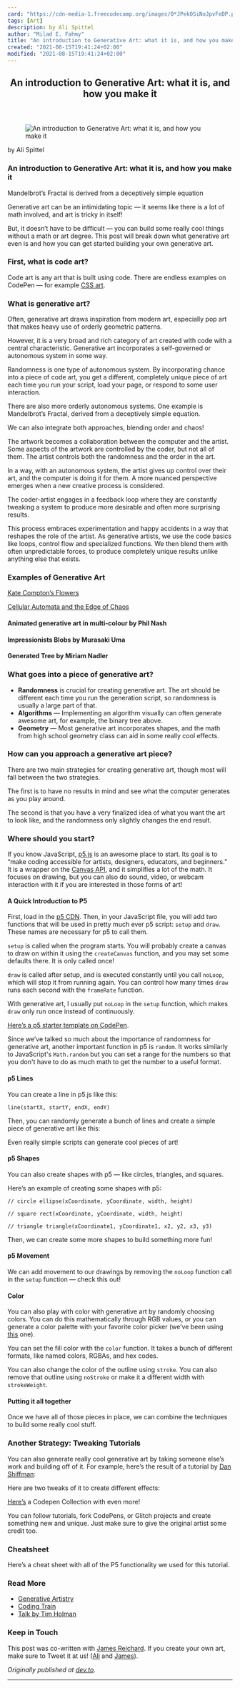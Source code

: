 ```yaml
---
card: "https://cdn-media-1.freecodecamp.org/images/0*JPekOSiNoJpvFeDP.png"
tags: [Art]
description: by Ali Spittel
author: "Milad E. Fahmy"
title: "An introduction to Generative Art: what it is, and how you make it"
created: "2021-08-15T19:41:24+02:00"
modified: "2021-08-15T19:41:24+02:00"
---
```

<div class="site-wrapper">
<main id="site-main" class="site-main outer">
<div class="inner">
<article class="post-full post tag-art tag-javascript tag-creativity tag-programming tag-tech ">
<header class="post-full-header">
<h1 class="post-full-title">An introduction to Generative Art: what it is, and how you make it</h1>
</header>
<figure class="post-full-image">
<picture>
<source media="(max-width: 700px)" sizes="1px" srcset="data:image/gif;base64,R0lGODlhAQABAIAAAAAAAP///yH5BAEAAAAALAAAAAABAAEAAAIBRAA7 1w">
<source media="(min-width: 701px)" sizes="(max-width: 800px) 400px,
(max-width: 1170px) 700px,
1400px" srcset="https://cdn-media-1.freecodecamp.org/images/0*JPekOSiNoJpvFeDP.png 300w,
https://cdn-media-1.freecodecamp.org/images/0*JPekOSiNoJpvFeDP.png 600w,
https://cdn-media-1.freecodecamp.org/images/0*JPekOSiNoJpvFeDP.png 1000w,
https://cdn-media-1.freecodecamp.org/images/0*JPekOSiNoJpvFeDP.png 2000w">
<img onerror="this.style.display='none'" src="https://cdn-media-1.freecodecamp.org/images/0*JPekOSiNoJpvFeDP.png" alt="An introduction to Generative Art: what it is, and how you make it">
</picture>
</figure>
<section class="post-full-content">
<div class="post-content medium-migrated-article">
<p>by Ali Spittel</p>
<h1 id="an-introduction-to-generative-art-what-it-is-and-how-you-make-it">An introduction to Generative Art: what it is, and how you make it</h1>
<figcaption>Mandelbrot’s Fractal is derived from a deceptively simple equation</figcaption>
</figure>
<p>Generative art can be an intimidating topic — it seems like there is a lot of math involved, and art is tricky in itself!</p>
<p>But, it doesn’t have to be difficult — you can build some really cool things without a math or art degree. This post will break down what generative art even is and how you can get started building your own generative art.</p>
<h3 id="first-what-is-code-art">First, what is code art?</h3>
<p>Code art is any art that is built using code. There are endless examples on CodePen — for example <a href="https://dev.to/aspittel/learning-css-through-creating-art-54c0" rel="noopener">CSS art</a>.</p>
<h3 id="what-is-generative-art">What is generative art?</h3>
<p>Often, generative art draws inspiration from modern art, especially pop art that makes heavy use of orderly geometric patterns.</p>
<p>However, it is a very broad and rich category of art created with code with a central characteristic. Generative art incorporates a self-governed or autonomous system in some way.</p>
<p>Randomness is one type of autonomous system. By incorporating chance into a piece of code art, you get a different, completely unique piece of art each time you run your script, load your page, or respond to some user interaction.</p>
<p>There are also more orderly autonomous systems. One example is Mandelbrot’s Fractal, derived from a deceptively simple equation.</p>
<p>We can also integrate both approaches, blending order and chaos!</p>
<p>The artwork becomes a collaboration between the computer and the artist. Some aspects of the artwork are controlled by the coder, but not all of them. The artist controls both the randomness and the order in the art.</p>
<p>In a way, with an autonomous system, the artist gives up control over their art, and the computer is doing it for them. A more nuanced perspective emerges when a new creative process is considered.</p>
<p>The coder-artist engages in a feedback loop where they are constantly tweaking a system to produce more desirable and often more surprising results.</p>
<p>This process embraces experimentation and happy accidents in a way that reshapes the role of the artist. As generative artists, we use the code basics like loops, control flow and specialized functions. We then blend them with often unpredictable forces, to produce completely unique results unlike anything else that exists.</p>
<h3 id="examples-of-generative-art">Examples of Generative Art</h3>
<p><a href="http://www.galaxykate.com/apps/Prototypes/LTrees/" rel="noopener">Kate Compton’s Flowers</a></p>
<p><a href="http://math.hws.edu/eck/js/edge-of-chaos/CA.html" rel="noopener">Cellular Automata and the Edge of Chaos</a></p>
<h4 id="animated-generative-art-in-multi-colour-by-phil-nash">Animated generative art in multi-colour by Phil Nash</h4>
<h4 id="impressionists-blobs-by-murasaki-uma">Impressionists Blobs by Murasaki Uma</h4>
<h4 id="generated-tree-by-miriam-nadler">Generated Tree by Miriam Nadler</h4>
<h3 id="what-goes-into-a-piece-of-generative-art">What goes into a piece of generative art?</h3>
<ul>
<li><strong>Randomness</strong> is crucial for creating generative art. The art should be different each time you run the generation script, so randomness is usually a large part of that.</li>
<li><strong>Algorithms</strong> — Implementing an algorithm visually can often generate awesome art, for example, the binary tree above.</li>
<li><strong>Geometry</strong> — Most generative art incorporates shapes, and the math from high school geometry class can aid in some really cool effects.</li>
</ul>
<h3 id="how-can-you-approach-a-generative-art-piece">How can you approach a generative art piece?</h3>
<p>There are two main strategies for creating generative art, though most will fall between the two strategies.</p>
<p>The first is to have no results in mind and see what the computer generates as you play around.</p>
<p>The second is that you have a very finalized idea of what you want the art to look like, and the randomness only slightly changes the end result.</p>
<h3 id="where-should-you-start">Where should you start?</h3>
<p>If you know JavaScript, <a href="https://p5js.org/" rel="noopener">p5.js</a> is an awesome place to start. Its goal is to “make coding accessible for artists, designers, educators, and beginners.” It is a wrapper on the <a href="https://developer.mozilla.org/en-US/docs/Web/API/Canvas_API" rel="noopener">Canvas API</a>, and it simplifies a lot of the math. It focuses on drawing, but you can also do sound, video, or webcam interaction with it if you are interested in those forms of art!</p>
<h4 id="a-quick-introduction-to-p5">A Quick Introduction to P5</h4>
<p>First, load in the <a href="https://cdnjs.cloudflare.com/ajax/libs/p5.js/0.7.2/p5.js" rel="noopener">p5 CDN</a>. Then, in your JavaScript file, you will add two functions that will be used in pretty much ever p5 script: <code>setup</code> and <code>draw</code>. These names are necessary for p5 to call them.</p>
<p><code>setup</code> is called when the program starts. You will probably create a canvas to draw on within it using the <code>createCanvas</code> function, and you may set some defaults there. It is only called once!</p>
<p><code>draw</code> is called after setup, and is executed constantly until you call <code>noLoop</code>, which will stop it from running again. You can control how many times <code>draw</code> runs each second with the <code>frameRate</code> function.</p>
<p>With generative art, I usually put <code>noLoop</code> in the <code>setup</code> function, which makes <code>draw</code> only run once instead of continuously.</p>
<p><a href="https://codepen.io/aspittel/pen/EeJJBm" rel="noopener">Here’s a p5 starter template on CodePen</a>.</p>
<p>Since we’ve talked so much about the importance of randomness for generative art, another important function in p5 is <code>random</code>. It works similarly to JavaScript's <code>Math.random</code> but you can set a range for the numbers so that you don't have to do as much math to get the number to a useful format.</p>
<h4 id="p5-lines">p5 Lines</h4>
<p>You can create a line in p5.js like this:</p><pre><code>line(startX, startY, endX, endY)</code></pre>
<p>Then, you can randomly generate a bunch of lines and create a simple piece of generative art like this:</p>
<p>Even really simple scripts can generate cool pieces of art!</p>
<h4 id="p5-shapes">p5 Shapes</h4>
<p>You can also create shapes with p5 — like circles, triangles, and squares.</p>
<p>Here’s an example of creating some shapes with p5:</p><pre><code>// circle ellipse(xCoordinate, yCoordinate, width, height) </code></pre><pre><code>// square rect(xCoordinate, yCoordinate, width, height) </code></pre><pre><code>// triangle triangle(xCoordinate1, yCoordinate1, x2, y2, x3, y3)</code></pre>
<p>Then, we can create some more shapes to build something more fun!</p>
<h4 id="p5-movement">p5 Movement</h4>
<p>We can add movement to our drawings by removing the <code>noLoop</code> function call in the <code>setup</code> function — check this out!</p>
<h4 id="color">Color</h4>
<p>You can also play with color with generative art by randomly choosing colors. You can do this mathematically through RGB values, or you can generate a color palette with your favorite color picker (we’ve been using <a href="https://www.colorbox.io/" rel="noopener">this</a> one).</p>
<p>You can set the fill color with the <code>color</code> function. It takes a bunch of different formats, like named colors, RGBAs, and hex codes.</p>
<p>You can also change the color of the outline using <code>stroke</code>. You can also remove that outline using <code>noStroke</code> or make it a different width with <code>strokeWeight</code>.</p>
<h4 id="putting-it-all-together">Putting it all together</h4>
<p>Once we have all of those pieces in place, we can combine the techniques to build some really cool stuff.</p>
<h3 id="another-strategy-tweaking-tutorials">Another Strategy: Tweaking Tutorials</h3>
<p>You can also generate really cool generative art by taking someone else’s work and building off of it. For example, here’s the result of a tutorial by <a href="https://www.youtube.com/channel/UCvjgXvBlbQiydffZU7m1_aw" rel="noopener">Dan Shiffman</a>:</p>
<p>Here are two tweaks of it to create different effects:</p>
<p><a href="https://codepen.io/collection/nMmoem/" rel="noopener">Here’s</a> a Codepen Collection with even more!</p>
<p>You can follow tutorials, fork CodePens, or Glitch projects and create something new and unique. Just make sure to give the original artist some credit too.</p>
<h3 id="cheatsheet">Cheatsheet</h3>
<p>Here’s a cheat sheet with all of the P5 functionality we used for this tutorial.</p>
<h3 id="read-more">Read More</h3>
<ul>
<li><a href="https://generativeartistry.com/" rel="noopener">Generative Artistry</a></li>
<li><a href="https://www.youtube.com/channel/UCvjgXvBlbQiydffZU7m1_aw" rel="noopener">Coding Train</a></li>
<li><a href="https://www.youtube.com/watch?v=4Se0_w0ISYk" rel="noopener">Talk by Tim Holman</a></li>
</ul>
<h3 id="keep-in-touch">Keep in Touch</h3>
<p>This post was co-written with <a href="https://twitter.com/1800thehive" rel="noopener">James Reichard</a>. If you create your own art, make sure to Tweet it at us! (<a href="https://twitter.com/ASpittel" rel="noopener">Ali</a> and <a href="https://twitter.com/1800THEHIVE" rel="noopener">James</a>).</p>
<p><em>Originally published at <a href="https://dev.to/aspittel/intro-to-generative-art-2hi7" rel="noopener">dev.to</a>.</em></p>
</div>
<hr>
</section>
</article>
</div>
</main>
</div>
<!-- Google Tag Manager (noscript) -->
<!-- End Google Tag Manager (noscript) -->
